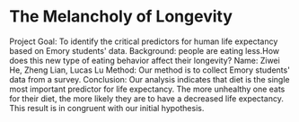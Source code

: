 # The Melancholy of Longevity

Project Goal: To identify the critical predictors for human life expectancy based on Emory students' data.
Background: people are eating less.How does this new type of eating behavior affect their longevity?
Name: Ziwei He, Zheng Lian, Lucas Lu
Method: Our method is to collect Emory students' data from a survey.
Conclusion: Our analysis indicates that diet is the single most important predictor for life expectancy. The more unhealthy one eats for their diet, the more likely they are to have a decreased life expectancy. This result is in congruent with our initial hypothesis.
